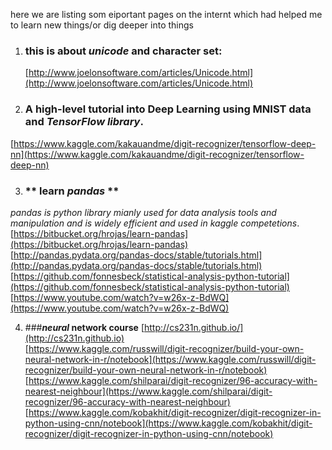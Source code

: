 
here we are listing som eiportant pages on the internt which had helped me to learn new things/or dig deeper into things 

1. ### **this is about _unicode_ and character set:**
   [http://www.joelonsoftware.com/articles/Unicode.html](http://www.joelonsoftware.com/articles/Unicode.html)  

2. ### **A high-level tutorial into Deep Learning using MNIST data and _TensorFlow library_.** 
[https://www.kaggle.com/kakauandme/digit-recognizer/tensorflow-deep-nn](https://www.kaggle.com/kakauandme/digit-recognizer/tensorflow-deep-nn)  


3. ### ** learn _pandas_ **
_pandas is python library mianly used for data analysis tools and manipulation and is widely efficient and used in kaggle competetions_.
[https://bitbucket.org/hrojas/learn-pandas](https://bitbucket.org/hrojas/learn-pandas)  
[http://pandas.pydata.org/pandas-docs/stable/tutorials.html](http://pandas.pydata.org/pandas-docs/stable/tutorials.html)  
[https://github.com/fonnesbeck/statistical-analysis-python-tutorial](https://github.com/fonnesbeck/statistical-analysis-python-tutorial)  
[https://www.youtube.com/watch?v=w26x-z-BdWQ](https://www.youtube.com/watch?v=w26x-z-BdWQ)

4. ###**_neural_ network course**
[http://cs231n.github.io/](http://cs231n.github.io)  
[https://www.kaggle.com/russwill/digit-recognizer/build-your-own-neural-network-in-r/notebook](https://www.kaggle.com/russwill/digit-recognizer/build-your-own-neural-network-in-r/notebook)  
[https://www.kaggle.com/shilparai/digit-recognizer/96-accuracy-with-nearest-neighbour](https://www.kaggle.com/shilparai/digit-recognizer/96-accuracy-with-nearest-neighbour)  
[https://www.kaggle.com/kobakhit/digit-recognizer/digit-recognizer-in-python-using-cnn/notebook](https://www.kaggle.com/kobakhit/digit-recognizer/digit-recognizer-in-python-using-cnn/notebook)  